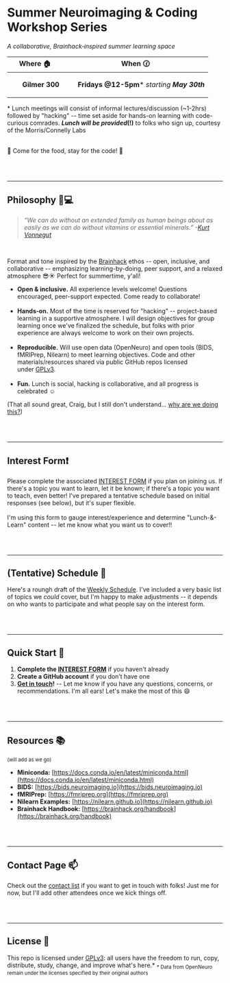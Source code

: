 # Summer Neuroimaging & Coding Workshop Series

*A collaborative, Brainhack‑inspired summer learning space*

<!-- raw HTML below -->
<table>
  <thead>
    <tr>
      <th>Where 🏠</th>
      <th>When 🕜</th>
    </tr>
  </thead>
  <tbody>
    <tr>
      <td>
        <ul><b>Gilmer 300</b></ul>
      </td>
      <td>
        <ul><b>Fridays @12-5pm</b>* <i>starting <b>May 30th</b></i></ul>
      </td>
    </tr>
  </tbody>
</table>

\* Lunch meetings will consist of informal lectures/discussion (\~1-2hrs) followed by "hacking" -- time set aside for hands-on learning with code-curious comrades. ***Lunch will be provided*(!)** to folks who sign up, courtesy of the Morris/Connelly Labs 

<br> 🥪 Come for the food, stay for the code! 🤖 <br>

<br><br>

---
## Philosophy 🧠💻

> *“We can do without an extended family as human beings about as easily as we can do without vitamins or essential minerals.” -[Kurt Vonnegut](https://www.npr.org/transcripts/5165342)*

<br>

Format and tone inspired by the [Brainhack](https://brainhack.org/about.html) ethos -- open, inclusive, and collaborative -- emphasizing learning-by-doing, peer support, and a relaxed atmosphere 😎☀️ Perfect for summertime, y'all!

* **Open & inclusive.** All experience levels welcome! Questions encouraged, peer-support expected. Come ready to collaborate! <br><br>
* **Hands‑on.** Most of the time is reserved for "hacking" -- project-based learning in a supportive atmosphere. I will design objectives for group learning once we've finalized the schedule, but folks with prior experience are always welcome to work on their own projects. <br><br>
* **Reproducible.** Will use open data (OpenNeuro) and open tools (BIDS, fMRIPrep, Nilearn) to meet learning objectives. Code and other materials/resources shared via public GitHub repos licensed under [GPLv3](https://www.gnu.org/licenses/gpl-3.0.en.html). <br><br>
* **Fun.** Lunch is social, hacking is collaborative, and all progress is celebrated ☺️

(That all sound great, Craig, but I still don't understand... [why are we doing this?](./why.md))

<br><br>

---
## Interest Form❗

Please complete the associated [INTEREST FORM](https://docs.google.com/forms/d/e/1FAIpQLSfvPhS4zap0IQcJPFgHGkHC3FtQ1hPoZa68psjaY3ugceDI2A/viewform?usp=sharing) if you plan on joining us. If there's a topic you want to learn, let it be known; if there's a topic you want to teach, even better! I've prepared a tentative schedule based on initial responses (see below), but it's super flexible.
<br><br>
I'm using this form to gauge interest/experience and determine "Lunch-&-Learn" content -- let me know what you want us to cover!!

<br><br>

---
## (Tentative) Schedule 📅

Here's a roungh draft of the [Weekly Schedule](./schedule.md). I've included a very basic list of topics we *could* cover, but I'm happy to make adjustments -- it depends on who wants to participate and what people say on the interest form.

<br><br>

---
## Quick Start 🚀

1. **Complete the [INTEREST FORM](https://docs.google.com/forms/d/e/1FAIpQLSfvPhS4zap0IQcJPFgHGkHC3FtQ1hPoZa68psjaY3ugceDI2A/viewform?usp=sharing)** if you haven't already
3. **Create a GitHub account** if you don’t have one
4. **[Get in touch](./contact.md)!** -- Let me know if you have any questions, concerns, or recommendations. I'm all ears! Let's make the most of this 😄

<br><br>

---
## Resources 📚
<sub>(will add as we go)<sub>
* **Miniconda:** [https://docs.conda.io/en/latest/miniconda.html](https://docs.conda.io/en/latest/miniconda.html)
* **BIDS:** [https://bids.neuroimaging.io](https://bids.neuroimaging.io)
* **fMRIPrep:** [https://fmriprep.org](https://fmriprep.org)
* **Nilearn Examples:** [https://nilearn.github.io](https://nilearn.github.io)
* **Brainhack Handbook:** [https://brainhack.org/handbook](https://brainhack.org/handbook)

<br><br>

---
## Contact Page 📫

Check out the [contact list](./contact.md) if you want to get in touch with folks! Just me for now, but I'll add other attendees once we kick things off.

<br><br>

---
## License 📝

This repo is licensed under [GPLv3](https://www.gnu.org/licenses/gpl-3.0.en.html): all users have the freedom to run, copy, distribute, study, change, and improve what's here.*
<sub>* Data from OpenNeuro remain under the licenses specified by their original authors<sub>

